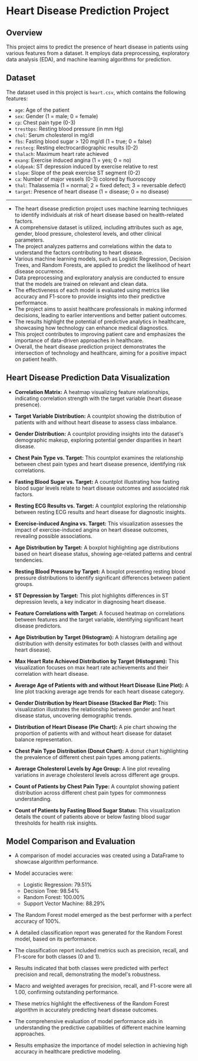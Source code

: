 # Heart Disease Prediction Project

## Overview
This project aims to predict the presence of heart disease in patients using various features from a dataset. It employs data preprocessing, exploratory data analysis (EDA), and machine learning algorithms for prediction.

## Dataset
The dataset used in this project is `heart.csv`, which contains the following features:

- `age`: Age of the patient
- `sex`: Gender (1 = male; 0 = female)
- `cp`: Chest pain type (0-3)
- `trestbps`: Resting blood pressure (in mm Hg)
- `chol`: Serum cholesterol in mg/dl
- `fbs`: Fasting blood sugar > 120 mg/dl (1 = true; 0 = false)
- `restecg`: Resting electrocardiographic results (0-2)
- `thalach`: Maximum heart rate achieved
- `exang`: Exercise induced angina (1 = yes; 0 = no)
- `oldpeak`: ST depression induced by exercise relative to rest
- `slope`: Slope of the peak exercise ST segment (0-2)
- `ca`: Number of major vessels (0-3) colored by fluoroscopy
- `thal`: Thalassemia (1 = normal; 2 = fixed defect; 3 = reversable defect)
- `target`: Presence of heart disease (1 = disease; 0 = no disease)

---

- The heart disease prediction project uses machine learning techniques to identify individuals at risk of heart disease based on health-related factors.
- A comprehensive dataset is utilized, including attributes such as age, gender, blood pressure, cholesterol levels, and other clinical parameters.
- The project analyzes patterns and correlations within the data to understand the factors contributing to heart disease.
- Various machine learning models, such as Logistic Regression, Decision Trees, and Random Forests, are applied to predict the likelihood of heart disease occurrence.
- Data preprocessing and exploratory analysis are conducted to ensure that the models are trained on relevant and clean data.
- The effectiveness of each model is evaluated using metrics like accuracy and F1-score to provide insights into their predictive performance.
- The project aims to assist healthcare professionals in making informed decisions, leading to earlier interventions and better patient outcomes.
- The results highlight the potential of predictive analytics in healthcare, showcasing how technology can enhance medical diagnostics.
- This project contributes to improving patient care and emphasizes the importance of data-driven approaches in healthcare.
- Overall, the heart disease prediction project demonstrates the intersection of technology and healthcare, aiming for a positive impact on patient health.

## Heart Disease Prediction Data Visualization

- **Correlation Matrix:** A heatmap visualizing feature relationships, indicating correlation strength with the target variable (heart disease presence).

- **Target Variable Distribution:** A countplot showing the distribution of patients with and without heart disease to assess class imbalance.

- **Gender Distribution:** A countplot providing insights into the dataset's demographic makeup, exploring potential gender disparities in heart disease.

- **Chest Pain Type vs. Target:** This countplot examines the relationship between chest pain types and heart disease presence, identifying risk correlations.

- **Fasting Blood Sugar vs. Target:** A countplot illustrating how fasting blood sugar levels relate to heart disease outcomes and associated risk factors.

- **Resting ECG Results vs. Target:** A countplot exploring the relationship between resting ECG results and heart disease for diagnostic insights.

- **Exercise-induced Angina vs. Target:** This visualization assesses the impact of exercise-induced angina on heart disease outcomes, revealing possible associations.

- **Age Distribution by Target:** A boxplot highlighting age distributions based on heart disease status, showing age-related patterns and central tendencies.

- **Resting Blood Pressure by Target:** A boxplot presenting resting blood pressure distributions to identify significant differences between patient groups.

- **ST Depression by Target:** This plot highlights differences in ST depression levels, a key indicator in diagnosing heart disease.

- **Feature Correlations with Target:** A focused heatmap on correlations between features and the target variable, identifying significant heart disease predictors.

- **Age Distribution by Target (Histogram):** A histogram detailing age distribution with density estimates for both classes (with and without heart disease).

- **Max Heart Rate Achieved Distribution by Target (Histogram):** This visualization focuses on max heart rate achievements and their correlation with heart disease.

- **Average Age of Patients with and without Heart Disease (Line Plot):** A line plot tracking average age trends for each heart disease category.

- **Gender Distribution by Heart Disease (Stacked Bar Plot):** This visualization illustrates the relationship between gender and heart disease status, uncovering demographic trends.

- **Distribution of Heart Disease (Pie Chart):** A pie chart showing the proportion of patients with and without heart disease for dataset balance representation.

- **Chest Pain Type Distribution (Donut Chart):** A donut chart highlighting the prevalence of different chest pain types among patients.

- **Average Cholesterol Levels by Age Group:** A line plot revealing variations in average cholesterol levels across different age groups.

- **Count of Patients by Chest Pain Type:** A countplot showing patient distribution across different chest pain types for commonness understanding.

- **Count of Patients by Fasting Blood Sugar Status:** This visualization details the count of patients above or below fasting blood sugar thresholds for health risk insights.





## Model Comparison and Evaluation

- A comparison of model accuracies was created using a DataFrame to showcase algorithm performance.

- Model accuracies were: 
  - Logistic Regression: 79.51%
  - Decision Tree: 98.54%
  - Random Forest: 100.00%
  - Support Vector Machine: 88.29%

- The Random Forest model emerged as the best performer with a perfect accuracy of 100%.

- A detailed classification report was generated for the Random Forest model, based on its performance.

- The classification report included metrics such as precision, recall, and F1-score for both classes (0 and 1).

- Results indicated that both classes were predicted with perfect precision and recall, demonstrating the model's robustness.

- Macro and weighted averages for precision, recall, and F1-score were all 1.00, confirming outstanding performance.

- These metrics highlight the effectiveness of the Random Forest algorithm in accurately predicting heart disease outcomes.

- The comprehensive evaluation of model performance aids in understanding the predictive capabilities of different machine learning approaches.

- Results emphasize the importance of model selection in achieving high accuracy in healthcare predictive modeling.

